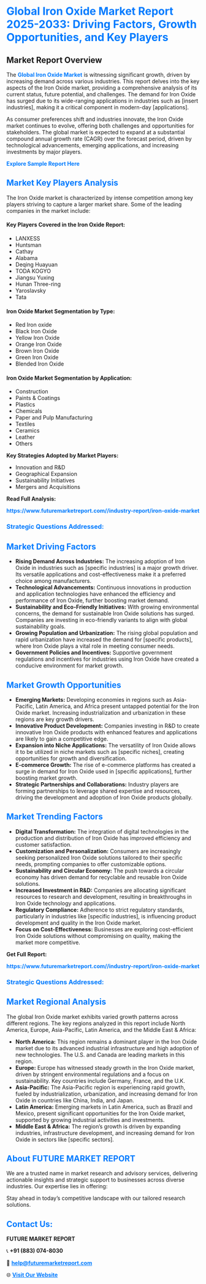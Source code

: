 <h1 style="color: #007BFF;">Global Iron Oxide Market Report 2025-2033: Driving Factors, Growth Opportunities, and Key Players</h1>

<section id="overview">
<h2>Market Report Overview</h2>
<p>The <a href="https://www.futuremarketreport.com//industry-report/iron-oxide-market" style="color: #007BFF; text-decoration: none;"><strong>Global Iron Oxide Market</strong></a> is witnessing significant growth, driven by increasing demand across various industries. This report delves into the key aspects of the Iron Oxide market, providing a comprehensive analysis of its current status, future potential, and challenges. The demand for Iron Oxide has surged due to its wide-ranging applications in industries such as [insert industries], making it a critical component in modern-day [applications].</p>
<p>As consumer preferences shift and industries innovate, the Iron Oxide market continues to evolve, offering both challenges and opportunities for stakeholders. The global market is expected to expand at a substantial compound annual growth rate (CAGR) over the forecast period, driven by technological advancements, emerging applications, and increasing investments by major players.</p>
</section>

<section id="overview">
<p><a href="https://www.futuremarketreport.com//request-sample/reportId=54407" style="color: #007BFF; text-decoration: none;"><strong>Explore Sample Report Here</strong></a></p>
</section>

<section id="key-players">
<h2 style="color: #007BFF;">Market Key Players Analysis</h2>
<p>The Iron Oxide market is characterized by intense competition among key players striving to capture a larger market share. Some of the leading companies in the market include:</p>
<h4>Key Players Covered in the Iron Oxide Report:</h4>
<ul><li>LANXESS</li><li>Huntsman</li><li>Cathay</li><li>Alabama</li><li>Deqing Huayuan</li><li>TODA KOGYO</li><li>Jiangsu Yuxing</li><li>Hunan Three-ring</li><li>Yaroslavsky</li><li>Tata</li></ul>
<h4>Iron Oxide Market Segmentation by Type:</h4>
<ul><li>Red Iron oxide</li><li>Black Iron Oxide</li><li>Yellow Iron Oxide</li><li>Orange Iron Oxide</li><li>Brown Iron Oxide</li><li>Green Iron Oxide</li><li>Blended Iron Oxide</li></ul>

<h4>Iron Oxide Market Segmentation by Application:</h4>
<ul><li>Construction</li><li>Paints &amp; Coatings</li><li>Plastics</li><li>Chemicals</li><li>Paper and Pulp Manufacturing</li><li>Textiles</li><li>Ceramics</li><li>Leather</li><li>Others</li></ul>
<p><strong>Key Strategies Adopted by Market Players:</strong></p>
<ul>
<li>Innovation and R&D</li>
<li>Geographical Expansion</li>
<li>Sustainability Initiatives</li>
<li>Mergers and Acquisitions</li>
</ul>
</section>

<section>
<p><strong>Read Full Analysis: </strong></p><a href="https://www.futuremarketreport.com//industry-report/iron-oxide-market" style="color: #007BFF; text-decoration: none;"><strong>https://www.futuremarketreport.com//industry-report/iron-oxide-market</strong></a>
<h3 style="color: #007BFF;">Strategic Questions Addressed:</h3>
</section>

<section id="driving-factors">
<h2 style="color: #007BFF;">Market Driving Factors</h2>
<ul>
<li><strong>Rising Demand Across Industries:</strong> The increasing adoption of Iron Oxide in industries such as [specific industries] is a major growth driver. Its versatile applications and cost-effectiveness make it a preferred choice among manufacturers.</li>
<li><strong>Technological Advancements:</strong> Continuous innovations in production and application technologies have enhanced the efficiency and performance of Iron Oxide, further boosting market demand.</li>
<li><strong>Sustainability and Eco-Friendly Initiatives:</strong> With growing environmental concerns, the demand for sustainable Iron Oxide solutions has surged. Companies are investing in eco-friendly variants to align with global sustainability goals.</li>
<li><strong>Growing Population and Urbanization:</strong> The rising global population and rapid urbanization have increased the demand for [specific products], where Iron Oxide plays a vital role in meeting consumer needs.</li>
<li><strong>Government Policies and Incentives:</strong> Supportive government regulations and incentives for industries using Iron Oxide have created a conducive environment for market growth.</li>
</ul>
</section>

<section id="growth-opportunities">
<h2 style="color: #007BFF;">Market Growth Opportunities</h2>
<ul>
<li><strong>Emerging Markets:</strong> Developing economies in regions such as Asia-Pacific, Latin America, and Africa present untapped potential for the Iron Oxide market. Increasing industrialization and urbanization in these regions are key growth drivers.</li>
<li><strong>Innovative Product Development:</strong> Companies investing in R&D to create innovative Iron Oxide products with enhanced features and applications are likely to gain a competitive edge.</li>
<li><strong>Expansion into Niche Applications:</strong> The versatility of Iron Oxide allows it to be utilized in niche markets such as [specific niches], creating opportunities for growth and diversification.</li>
<li><strong>E-commerce Growth:</strong> The rise of e-commerce platforms has created a surge in demand for Iron Oxide used in [specific applications], further boosting market growth.</li>
<li><strong>Strategic Partnerships and Collaborations:</strong> Industry players are forming partnerships to leverage shared expertise and resources, driving the development and adoption of Iron Oxide products globally.</li>
</ul>
</section>

<section id="trending-factors">
<h2 style="color: #007BFF;">Market Trending Factors</h2>
<ul>
<li><strong>Digital Transformation:</strong> The integration of digital technologies in the production and distribution of Iron Oxide has improved efficiency and customer satisfaction.</li>
<li><strong>Customization and Personalization:</strong> Consumers are increasingly seeking personalized Iron Oxide solutions tailored to their specific needs, prompting companies to offer customizable options.</li>
<li><strong>Sustainability and Circular Economy:</strong> The push towards a circular economy has driven demand for recyclable and reusable Iron Oxide solutions.</li>
<li><strong>Increased Investment in R&D:</strong> Companies are allocating significant resources to research and development, resulting in breakthroughs in Iron Oxide technology and applications.</li>
<li><strong>Regulatory Compliance:</strong> Adherence to strict regulatory standards, particularly in industries like [specific industries], is influencing product development and quality in the Iron Oxide market.</li>
<li><strong>Focus on Cost-Effectiveness:</strong> Businesses are exploring cost-efficient Iron Oxide solutions without compromising on quality, making the market more competitive.</li>
</ul>
</section>

<section>
<p><strong>Get Full Report: </strong></p><a href="https://www.futuremarketreport.com//industry-report/iron-oxide-market" style="color: #007BFF; text-decoration: none;"><strong>https://www.futuremarketreport.com//industry-report/iron-oxide-market</strong></a>
<h3 style="color: #007BFF;">Strategic Questions Addressed:</h3>
</section>


<section id="regional-analysis">
<h2 style="color: #007BFF;">Market Regional Analysis</h2>
<p>The global Iron Oxide market exhibits varied growth patterns across different regions. The key regions analyzed in this report include North America, Europe, Asia-Pacific, Latin America, and the Middle East & Africa:</p>
<ul>
<li><strong>North America:</strong> This region remains a dominant player in the Iron Oxide market due to its advanced industrial infrastructure and high adoption of new technologies. The U.S. and Canada are leading markets in this region.</li>
<li><strong>Europe:</strong> Europe has witnessed steady growth in the Iron Oxide market, driven by stringent environmental regulations and a focus on sustainability. Key countries include Germany, France, and the U.K.</li>
<li><strong>Asia-Pacific:</strong> The Asia-Pacific region is experiencing rapid growth, fueled by industrialization, urbanization, and increasing demand for Iron Oxide in countries like China, India, and Japan.</li>
<li><strong>Latin America:</strong> Emerging markets in Latin America, such as Brazil and Mexico, present significant opportunities for the Iron Oxide market, supported by growing industrial activities and investments.</li>
<li><strong>Middle East & Africa:</strong> The region’s growth is driven by expanding industries, infrastructure development, and increasing demand for Iron Oxide in sectors like [specific sectors].</li>
</ul>
</section>

<footer>
<h2 style="color: #007BFF;">About FUTURE MARKET REPORT</h2>
<p>We are a trusted name in market research and advisory services, delivering actionable insights and strategic support to businesses across diverse industries. Our expertise lies in offering:</p>

<p>Stay ahead in today’s competitive landscape with our tailored research solutions.</p>

<h2 style="color: #007BFF;">Contact Us:</h2>
<p><strong>FUTURE MARKET REPORT</strong></p>
<p>📞 <strong>+91 (883) 074-8030</strong></p>
<p>📧 <strong><a href="mailto:help@futuremarketreport.com" style="color: #007BFF;">help@futuremarketreport.com</a></strong></p>
<p>🌐 <strong><a href="https://www.futuremarketreport.com/" style="color: #007BFF;">Visit Our Website</a></strong></p>
</footer>